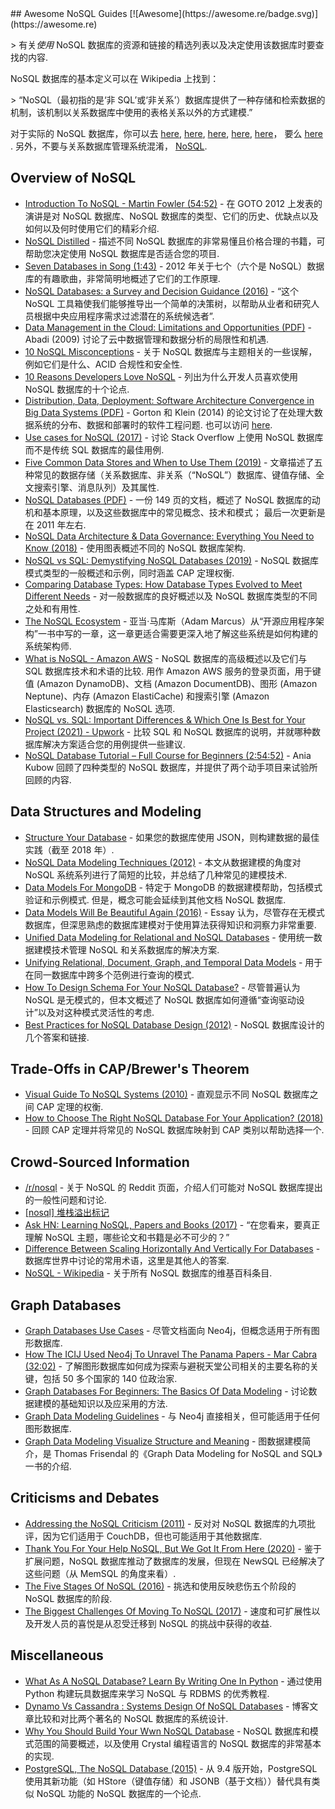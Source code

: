 <div class="github-widget" data-repo="erictleung/awesome-nosql-guides"></div>
<script async src="https://pagead2.googlesyndication.com/pagead/js/adsbygoogle.js"></script><ins class="adsbygoogle" style="display:block" data-ad-client="ca-pub-6890694312814945" data-ad-slot="5473692530" data-ad-format="auto"  data-full-width-responsive="true"></ins><script>(adsbygoogle = window.adsbygoogle || []).push({});</script>
## Awesome NoSQL Guides [![Awesome](https://awesome.re/badge.svg)](https://awesome.re)

&gt; 有关*使用* NoSQL 数据库的资源和链接的精选列表以及决定使用该数据库时要查找的内容.

NoSQL 数据库的基本定义可以在 Wikipedia 上找到：

&gt; “NoSQL（最初指的是‘非 SQL’或‘非关系’）数据库提供了一种存储和检索数据的机制，该机制以关系数据库中使用的表格关系以外的方式建模.”

对于实际的 NoSQL 数据库，你可以去
[here](https://github.com/sindresorhus/awesome#databases),
[here](https://hostingdata.co.uk/nosql-database/),
[here](https://db-engines.com/en/ranking),
[here](https://dbdb.io/),
[here](https://github.com/igorbarinov/awesome-data-engineering#databases)， 要么
[here](https://github.com/kahun/awesome-sysadmin#nosql) . 另外，不要与关系数据库管理系统混淆， [NoSQL](http://www.strozzi.it/cgi-bin/CSA/tw7/I/en_US/nosql/Home%20Page).





## Overview of NoSQL

- [Introduction To NoSQL - Martin Fowler (54:52)](https://www.youtube.com/watch?v=qI_g07C_Q5I) - 在 GOTO 2012 上发表的演讲是对 NoSQL 数据库、NoSQL 数据库的类型、它们的历史、优缺点以及如何以及何时使用它们的精彩介绍.
- [NoSQL Distilled](https://martinfowler.com/books/nosql.html) - 描述不同 NoSQL 数据库的非常易懂且价格合理的书籍，可帮助您决定使用 NoSQL 数据库是否适合您的项目.
- [Seven Databases in Song (1:43)](https://www.youtube.com/watch?v=jyx8iP5tfCI) - 2012 年关于七个（六个是 NoSQL）数据库的有趣歌曲，非常简明地概述了它们的工作原理.
- [NoSQL Databases: a Survey and Decision Guidance (2016)](https://medium.baqend.com/nosql-databases-a-survey-and-decision-guidance-ea7823a822d) - “这个 NoSQL 工具箱使我们能够推导出一个简单的决策树，以帮助从业者和研究人员根据中央应用程序需求过滤潜在的系统候选者”.
- [Data Management in the Cloud: Limitations and Opportunities (PDF)](http://www.cs.umd.edu/~abadi/papers/abadi-cloud-ieee09.pdf) - Abadi (2009) 讨论了云中数据管理和数据分析的局限性和机遇.
- [10 NoSQL Misconceptions](https://web.archive.org/web/20210701080816/https://www.dummies.com/programming/big-data/10-nosql-misconceptions/) - 关于 NoSQL 数据库与主题相关的一些误解，例如它们是什么、ACID 合规性和安全性.
- [10 Reasons Developers Love NoSQL](https://web.archive.org/web/20210701080841/https://www.dummies.com/programming/big-data/10-reasons-developers-love-nosql/) - 列出为什么开发人员喜欢使用 NoSQL 数据库的十个论点.
- [Distribution, Data, Deployment: Software Architecture Convergence in Big Data Systems (PDF)](https://resources.sei.cmu.edu/library/asset-view.cfm?assetID=90909)  - Gorton 和 Klein (2014) 的论文讨论了在处理大数据系统的分布、数据和部署时的软件工程问题. 也可以访问 [here](https://doi.org/10.1109/MS.2014.51).
- [Use cases for NoSQL (2017)](https://stackoverflow.com/questions/2875432/use-cases-for-nosql) - 讨论 Stack Overflow 上使用 NoSQL 数据库而不是传统 SQL 数据库的最佳用例.
- [Five Common Data Stores and When to Use Them (2019)](https://shopify.engineering/five-common-data-stores-usage) - 文章描述了五种常见的数据存储（关系数据库、非关系（“NoSQL”）数据库、键值存储、全文搜索引擎、消息队列）及其属性.
- [NoSQL Databases (PDF)](https://web.archive.org/web/20190927222738/https://www.christof-strauch.de/nosqldbs.pdf)  - 一份 149 页的文档，概述了 NoSQL 数据库的动机和基本原理，以及这些数据库中的常见概念、技术和模式； 最后一次更新是在 2011 年左右.
- [NoSQL Data Architecture & Data Governance: Everything You Need to Know (2018)](https://www.dataversity.net/nosql-data-architecture-data-governance-everything-need-know/) - 使用图表概述不同的 NoSQL 数据库架构.
- [NoSQL vs SQL: Demystifying NoSQL Databases (2019)](https://build5nines.com/nosql-vs-sql-demystifying-nosql-databases/) - NoSQL 数据库模式类型的一般概述和示例，同时涵盖 CAP 定理权衡.
- [Comparing Database Types: How Database Types Evolved to Meet Different Needs](https://www.prisma.io/dataguide/intro/comparing-database-types) - 对一般数据库的良好概述以及 NoSQL 数据库类型的不同之处和有用性.
- [The NoSQL Ecosystem](https://www.aosabook.org/en/nosql.html) - 亚当·马库斯（Adam Marcus）从“开源应用程序架构”一书中写的一章，这一章更适合需要更深入地了解这些系统是如何构建的系统架构师.
- [What is NoSQL - Amazon AWS](https://aws.amazon.com/nosql/)  - NoSQL 数据库的高级概述以及它们与 SQL 数据库技术和术语的比较. 用作 Amazon AWS 服务的登录页面，用于键值 (Amazon DynamoDB)、文档 (Amazon DocumentDB)、图形 (Amazon Neptune)、内存 (Amazon ElastiCache) 和搜索引擎 (Amazon Elasticsearch) 数据库的 NoSQL 选项.
- [NoSQL vs. SQL: Important Differences & Which One Is Best for Your Project (2021) - Upwork](https://www.upwork.com/resources/nosql-vs-sql) - 比较 SQL 和 NoSQL 数据库的说明，并就哪种数据库解决方案适合您的用例提供一些建议.
- [NoSQL Database Tutorial – Full Course for Beginners (2:54:52)](https://www.youtube.com/watch?v=xh4gy1lbL2k) - Ania Kubow 回顾了四种类型的 NoSQL 数据库，并提供了两个动手项目来试验所回顾的内容.


## Data Structures and Modeling

- [Structure Your Database](https://firebase.google.com/docs/database/android/structure-data) - 如果您的数据库使用 JSON，则构建数据的最佳实践（截至 2018 年）.
- [NoSQL Data Modeling Techniques (2012)](https://highlyscalable.wordpress.com/2012/03/01/nosql-data-modeling-techniques/) - 本文从数据建模的角度对 NoSQL 系统系列进行了简短的比较，并总结了几种常见的建模技术.
- [Data Models For MongoDB](https://www.mongodb.com/docs/manual/data-modeling/)  - 特定于 MongoDB 的数据建模帮助，包括模式验证和示例模式. 但是，概念可能会延续到其他文档 NoSQL 数据库.
- [Data Models Will Be Beautiful Again (2016)](https://tdwi.org/articles/2016/11/22/data-models-will-be-beautiful-again.aspx) - Essay 认为，尽管存在无模式数据库，但深思熟虑的数据库建模对于使用算法获得知识和洞察力非常重要.
- [Unified Data Modeling for Relational and NoSQL Databases](https://www.infoq.com/articles/unified-data-modeling-for-relational-and-nosql-databases/) - 使用统一数据建模技术管理 NoSQL 和关系数据库的解决方案.
- [Unifying Relational, Document, Graph, and Temporal Data Models](https://fauna.com/blog/unifying-relational-document-graph-and-temporal-data-models) - 用于在同一数据库中跨多个范例进行查询的模式.
- [How To Design Schema For Your NoSQL Database?](https://www.dataversity.net/how-to-design-schema-for-your-nosql-database/#) - 尽管普遍认为 NoSQL 是无模式的，但本文概述了 NoSQL 数据库如何遵循“查询驱动设计”以及对这种模式灵活性的考虑.
- [Best Practices for NoSQL Database Design (2012)](https://softwareengineering.stackexchange.com/q/158790/) - NoSQL 数据库设计的几个答案和链接.


## Trade-Offs in CAP/Brewer's Theorem

- [Visual Guide To NoSQL Systems (2010)](http://blog.nahurst.com/visual-guide-to-nosql-systems) - 直观显示不同 NoSQL 数据库之间 CAP 定理的权衡.
- [How to Choose The Right NoSQL Database For Your Application? (2018)](https://www.dataversity.net/choose-right-nosql-database-application/) - 回顾 CAP 定理并将常见的 NoSQL 数据库映射到 CAP 类别以帮助选择一个.


## Crowd-Sourced Information

- [/r/nosql](https://www.reddit.com/r/nosql/) - 关于 NoSQL 的 Reddit 页面，介绍人们可能对 NoSQL 数据库提出的一般性问题和讨论.
- [[nosql] 堆栈溢出标记](https://stackoverflow.com/tags/nosql/info)
- [Ask HN: Learning NoSQL, Papers and Books (2017)](https://news.ycombinator.com/item?id=15427932) - “在您看来，要真正理解 NoSQL 主题，哪些论文和书籍是必不可少的？”
- [Difference Between Scaling Horizontally And Vertically For Databases](https://stackoverflow.com/q/11707879/6873133) - 数据库世界中讨论的常用术语，这里是其他人的答案.
- [NoSQL - Wikipedia](https://en.wikipedia.org/wiki/NoSQL) - 关于所有 NoSQL 数据库的维基百科条目.


## Graph Databases

- [Graph Databases Use Cases](https://neo4j.com/use-cases/) - 尽管文档面向 Neo4j，但概念适用于所有图形数据库.
- [How The ICIJ Used Neo4j To Unravel The Panama Papers - Mar Cabra (32:02)](https://www.youtube.com/watch?v=S20XMQyvANY) - 了解图形数据库如何成为探索与避税天堂公司相关的主要名称的关键，包括 50 多个国家的 140 位政治家.
- [Graph Databases For Beginners: The Basics Of Data Modeling](https://neo4j.com/blog/data-modeling-basics/) - 讨论数据建模的基础知识以及应采用的方法.
- [Graph Data Modeling Guidelines](https://neo4j.com/developer/guide-data-modeling/) - 与 Neo4j 直接相关，但可能适用于任何图形数据库.
- [Graph Data Modeling Visualize Structure and Meaning](http://www.graphdatamodeling.com) - 图数据建模简介，是 Thomas Frisendal 的《Graph Data Modeling for NoSQL and SQL》一书的介绍.


## Criticisms and Debates

- [Addressing the NoSQL Criticism (2011)](https://www.bradley-holt.com/2011/07/addressing-the-nosql-criticism/) - 反对对 NoSQL 数据库的九项批评，因为它们适用于 CouchDB，但也可能适用于其他数据库.
- [Thank You For Your Help NoSQL, But We Got It From Here (2020)](https://web.archive.org/web/20200913032621/https://www.memsql.com/blog/why-nosql-databases-wrong-tool-for-modern-application/) - 鉴于扩展问题，NoSQL 数据库推动了数据库的发展，但现在 NewSQL 已经解决了这些问题（从 MemSQL 的角度来看）.
- [The Five Stages Of NoSQL (2016)](https://sookocheff.com/post/opinion/the-five-stages-of-nosql/) - 挑选和使用反映悲伤五个阶段的 NoSQL 数据库的阶段.
- [The Biggest Challenges Of Moving To NoSQL (2017)](https://dzone.com/articles/the-biggest-challenges-of-moving-to-nosql) - 速度和可扩展性以及开发人员的喜悦是从忍受迁移到 NoSQL 的挑战中获得的收益.


## Miscellaneous

- [What As A NoSQL Database? Learn By Writing One In Python](https://web.archive.org/web/20201109032031/https://jeffknupp.com/blog/2014/09/01/what-is-a-nosql-database-learn-by-writing-one-in-python/) - 通过使用 Python 构建玩具数据库来学习 NoSQL 与 RDBMS 的优秀教程.
- [Dynamo Vs Cassandra : Systems Design Of NoSQL Databases](https://sujithjay.com/data-systems/dynamo-cassandra/) - 博客文章比较和对比两个著名的 NoSQL 数据库的系统设计.
- [Why You Should Build Your Wwn NoSQL Database](https://medium.com/@marceloboeira/why-you-should-build-your-own-nosql-database-9bbba42039f5) - NoSQL 数据库和模式范围的简要概述，以及使用 Crystal 编程语言的 NoSQL 数据库的非常基本的实现.
- [PostgreSQL, The NoSQL Database (2015)](https://www.linuxjournal.com/content/postgresql-nosql-database) - 从 9.4 版开始，PostgreSQL 使用其新功能（如 HStore（键值存储）和 JSONB（基于文档））替代具有类似 NoSQL 功能的 NoSQL 数据库的一个论点.
